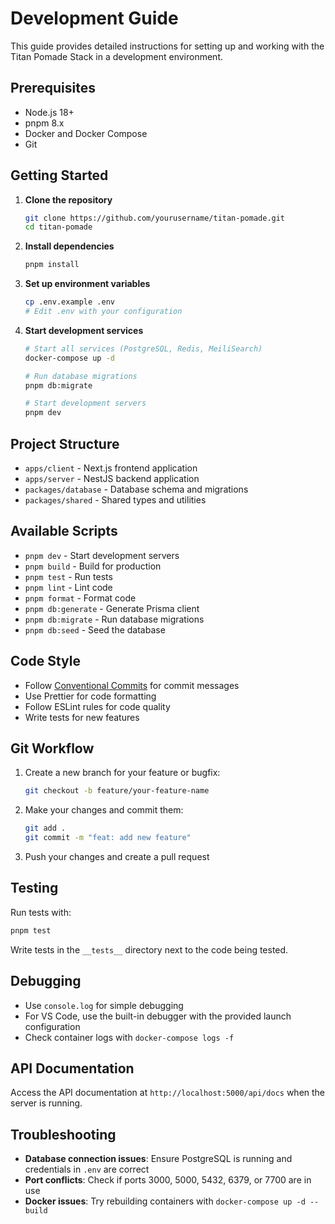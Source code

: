 # Development Guide

This guide provides detailed instructions for setting up and working with the Titan Pomade Stack in a development environment.

## Prerequisites

- Node.js 18+
- pnpm 8.x
- Docker and Docker Compose
- Git

## Getting Started

1. **Clone the repository**
   ```bash
   git clone https://github.com/yourusername/titan-pomade.git
   cd titan-pomade
   ```

2. **Install dependencies**
   ```bash
   pnpm install
   ```

3. **Set up environment variables**
   ```bash
   cp .env.example .env
   # Edit .env with your configuration
   ```

4. **Start development services**
   ```bash
   # Start all services (PostgreSQL, Redis, MeiliSearch)
   docker-compose up -d
   
   # Run database migrations
   pnpm db:migrate
   
   # Start development servers
   pnpm dev
   ```

## Project Structure

- `apps/client` - Next.js frontend application
- `apps/server` - NestJS backend application
- `packages/database` - Database schema and migrations
- `packages/shared` - Shared types and utilities

## Available Scripts

- `pnpm dev` - Start development servers
- `pnpm build` - Build for production
- `pnpm test` - Run tests
- `pnpm lint` - Lint code
- `pnpm format` - Format code
- `pnpm db:generate` - Generate Prisma client
- `pnpm db:migrate` - Run database migrations
- `pnpm db:seed` - Seed the database

## Code Style

- Follow [Conventional Commits](https://www.conventionalcommits.org/) for commit messages
- Use Prettier for code formatting
- Follow ESLint rules for code quality
- Write tests for new features

## Git Workflow

1. Create a new branch for your feature or bugfix:
   ```bash
   git checkout -b feature/your-feature-name
   ```

2. Make your changes and commit them:
   ```bash
   git add .
   git commit -m "feat: add new feature"
   ```

3. Push your changes and create a pull request

## Testing

Run tests with:
```bash
pnpm test
```

Write tests in the `__tests__` directory next to the code being tested.

## Debugging

- Use `console.log` for simple debugging
- For VS Code, use the built-in debugger with the provided launch configuration
- Check container logs with `docker-compose logs -f`

## API Documentation

Access the API documentation at `http://localhost:5000/api/docs` when the server is running.

## Troubleshooting

- **Database connection issues**: Ensure PostgreSQL is running and credentials in `.env` are correct
- **Port conflicts**: Check if ports 3000, 5000, 5432, 6379, or 7700 are in use
- **Docker issues**: Try rebuilding containers with `docker-compose up -d --build`
